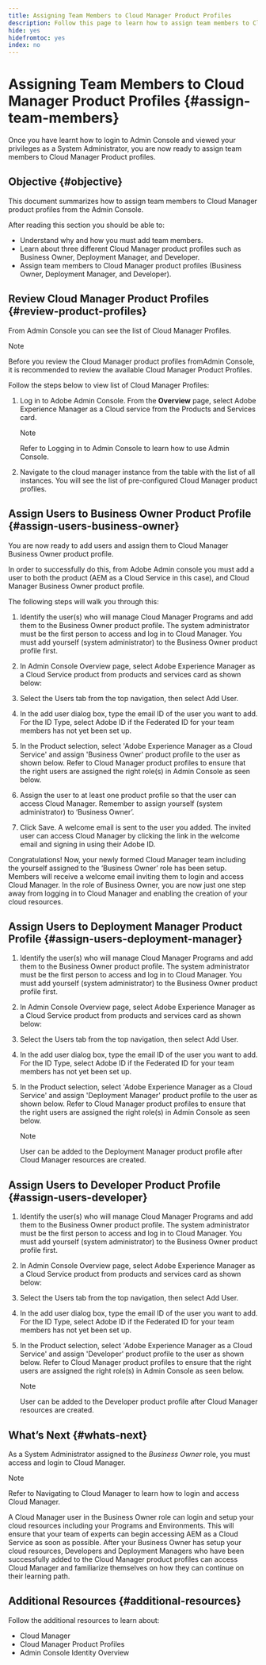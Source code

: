 ```yaml
---
title: Assigning Team Members to Cloud Manager Product Profiles 
description: Follow this page to learn how to assign team members to Cloud Manager Product profiles
hide: yes
hidefromtoc: yes
index: no
---
```


# Assigning Team Members to Cloud Manager Product Profiles {#assign-team-members}

Once you have learnt how to login to Admin Console and viewed your privileges as a System  Administrator, you are now ready to assign team members to Cloud Manager Product profiles.

## Objective {#objective}

This document summarizes how to assign team members to Cloud Manager product profiles from the Admin Console. 

After reading this section you should be able to:

* Understand why and how you must add team members.
* Learn about three different Cloud Manager product profiles such as Business Owner, Deployment Manager, and Developer.
* Assign team members to Cloud Manager product profiles (Business Owner, Deployment Manager, and Developer).

## Review Cloud Manager Product Profiles {#review-product-profiles}

From Admin Console you can see the list of Cloud Manager Profiles. 

>[!NOTE]
>Before you review the Cloud Manager product profiles fromAdmin Console, it is recommended to review the available Cloud Manager Product Profiles.

Follow the steps below to view list of Cloud Manager Profiles:

1. Log in to Adobe Admin Console. From the **Overview** page, select Adobe Experience Manager as a Cloud service from the Products and Services card.

   >[!NOTE]
   >Refer to Logging in to Admin Console to learn how to use Admin Console.


1. Navigate to the cloud manager instance from the table with the list of all instances. You will see the list of pre-configured Cloud Manager product profiles.


## Assign Users to Business Owner Product Profile {#assign-users-business-owner}

You are now ready to add users and assign them to Cloud Manager Business Owner product profile.

In order to successfully do this, from Adobe Admin console you must add a user to both the product (AEM as a Cloud Service in this case), and Cloud Manager Business Owner product profile. 

The following steps will walk you through this:

1. Identify the user(s) who will manage Cloud Manager Programs and add them to the Business Owner product profile. The system administrator must be the first person to access and log in to Cloud Manager. You must add yourself (system administrator) to the Business Owner product profile first. 

1. In Admin Console Overview page, select Adobe Experience Manager as a Cloud Service product from products and services card as shown below:

1. Select the Users tab from the top navigation, then select Add User.

1. In the add user dialog box, type the email ID of the user you want to add. For the ID Type, select Adobe ID if the Federated ID for your team members has not yet been set up.

1. In the Product selection, select 'Adobe Experience Manager as a Cloud Service' and assign 'Business Owner' product profile to the user as shown below. Refer to Cloud Manager product profiles to ensure that the right users are assigned the right role(s) in Admin Console as seen below.

1. Assign the user to at least one product profile so that the user can access Cloud Manager. Remember to assign yourself (system administrator) to ‘Business Owner’.

1. Click Save. A welcome email is sent to the user you added. The invited user can access Cloud Manager by clicking the link in the welcome email and signing in using their Adobe ID.

Congratulations! Now, your newly formed Cloud Manager team including the yourself assigned to the ‘Business Owner’ role has been setup. Members will receive a welcome email inviting them to login and access Cloud Manager. In the role of Business Owner, you are now just one step away from logging in to Cloud Manager and enabling the creation of your cloud resources.

## Assign Users to Deployment Manager Product Profile {#assign-users-deployment-manager}

1. Identify the user(s) who will manage Cloud Manager Programs and add them to the Business Owner product profile. The system administrator must be the first person to access and log in to Cloud Manager. You must add yourself (system administrator) to the Business Owner product profile first. 

1. In Admin Console Overview page, select Adobe Experience Manager as a Cloud Service product from products and services card as shown below:

1. Select the Users tab from the top navigation, then select Add User.

1. In the add user dialog box, type the email ID of the user you want to add. For the ID Type, select Adobe ID if the Federated ID for your team members has not yet been set up.

1. In the Product selection, select 'Adobe Experience Manager as a Cloud Service' and assign 'Deployment Manager' product profile to the user as shown below. Refer to Cloud Manager product profiles to ensure that the right users are assigned the right role(s) in Admin Console as seen below.

   >[!NOTE]
   >User can be added to the Deployment Manager product profile after Cloud Manager resources are created.

## Assign Users to Developer Product Profile {#assign-users-developer}

1. Identify the user(s) who will manage Cloud Manager Programs and add them to the Business Owner product profile. The system administrator must be the first person to access and log in to Cloud Manager. You must add yourself (system administrator) to the Business Owner product profile first. 

1. In Admin Console Overview page, select Adobe Experience Manager as a Cloud Service product from products and services card as shown below:

1. Select the Users tab from the top navigation, then select Add User.

1. In the add user dialog box, type the email ID of the user you want to add. For the ID Type, select Adobe ID if the Federated ID for your team members has not yet been set up.

1. In the Product selection, select 'Adobe Experience Manager as a Cloud Service' and assign 'Developer' product profile to the user as shown below. Refer to Cloud Manager product profiles to ensure that the right users are assigned the right role(s) in Admin Console as seen below.

   >[!NOTE]
   >User can be added to the Developer product profile after Cloud Manager resources are created.

## What’s Next {#whats-next}

As a System Administrator assigned to the *Business Owner* role, you must access and login to Cloud Manager.
>[!NOTE]
>Refer to Navigating to Cloud Manager to learn how to login and access Cloud Manager.

A Cloud Manager user in the Business Owner role can login and setup your cloud resources including your Programs and Environments. This will ensure that your team of experts can begin accessing AEM as a Cloud Service as soon as possible.
After your Business Owner has setup your cloud resources, Developers and Deployment Managers who have been successfully added to the Cloud Manager product profiles can access Cloud Manager and familiarize themselves on how they can continue on their learning path.

## Additional Resources {#additional-resources}

Follow the additional resources to learn about:

* Cloud Manager
* Cloud Manager Product Profiles
* Admin Console Identity Overview 
